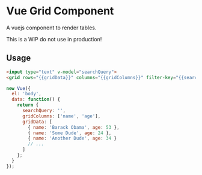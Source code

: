 # Vue Grid Component

A vuejs component to render tables.

This is a WIP do not use in production!

## Usage

``` html
<input type="text" v-model="searchQuery">
<grid rows="{{gridData}}" columns="{{gridColumns}}" filter-key="{{searchQuery}}" per-page="10"></grid>
```

``` javascript
new Vue({
  el: 'body',
  data: function() {
    return {
      searchQuery: '',
      gridColumns: ['name', 'age'],
      gridData: [
        { name: 'Barack Obama', age: 53 },
        { name: 'Some Dude', age: 24 },
        { name: 'Another Dude', age: 34 }
        // ...
      ]
    };
  }
});
```

